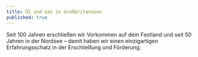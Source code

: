 ```yaml
---
title: Öl und Gas in Großbritannien
published: true
---
```


Seit 100 Jahren erschließen wir Vorkommen auf dem Festland und seit 50 Jahren in der Nordsee – damit haben wir einen einzigartigen Erfahrungsschatz in der Erschließung und Förderung.
